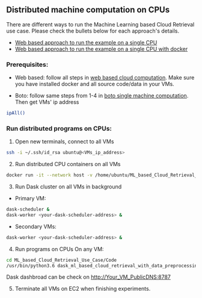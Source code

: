 ## Distributed machine computation on CPUs
There are different ways to run the Machine Learning based Cloud Retrieval use case. Please check the bullets below for each approach's details. 

- [Web based approach to run the example on a single CPU](Web-based-CPU-example-with-script.md)
- [Web based approach to run the example on a single CPU with docker](Web-based-CPU-example-with-docker.md)


### Prerequisites:
- Web based: follow all steps in [web based cloud computation](https://github.com/AI-4-atmosphere-remote-sensing/aws-automation#web-based). Make sure you have installed docker and all source code/data in your VMs.

- Boto: follow same steps from 1-4 in [boto single machine computation](https://github.com/AI-4-atmosphere-remote-sensing/aws-automation/blob/main/README.md#run-single-machine-computation). Then get VMs' ip address
```bash
ipAll()
```

### Run distributed programs on CPUs:
1. Open new terminals, connect to all VMs
```bash
ssh -i ~/.ssh/id_rsa ubuntu@<VMs_ip_address>
```

2. Run distributed CPU containers on all VMs
```bash
docker run -it --network host -v /home/ubuntu/ML_based_Cloud_Retrieval_Use_Case:/root/ML_based_Cloud_Retrieval_Use_Case starlyxxx/dask-decision-tree-example:latest /bin/bash
```

3. Run Dask cluster on all VMs in background
- Primary VM: 
```bash
dask-scheduler & 
dask-worker <your-dask-scheduler-address> &
```

- Secondary VMs: 
```bash
dask-worker <your-dask-scheduler-address> &
```

4. Run programs on CPUs
On any VM:
```bash
cd ML_based_Cloud_Retrieval_Use_Case/Code
/usr/bin/python3.6 dask_ml_based_cloud_retrieval_with_data_preprocessing.py <your-dask-scheduler-address>
```

Dask dashbroad can be check on [http://Your_VM_PublicDNS:8787]()

5. Terminate all VMs on EC2 when finishing experiments.
